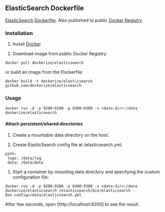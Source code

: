 ## ElasticSearch Dockerfile

[ElasticSearch](http://http://www.elasticsearch.org/) [Dockerfile](https://www.docker.io/learn/dockerfile/).  Also published to public [Docker Registry](https://index.docker.io/).

### Installation

1. Install [Docker](https://www.docker.io)

1. Download image from public Docker Registry:

  ```
  docker pull dockerize/elasticsearch
  ```

   or build an image from the Dockerfile:

   ```
   docker build -t dockerize/elasticsearch github.com/dockerize/elasticsearch
   ```

### Usage

```
docker run -d -p 9200:9200 -p 9300:9300 -v <data-dir>:/data dockerize/elasticsearch
```

#### Attach persistent/shared directories

1. Create a mountable data directory <data-dir> on the host.

1. Create ElasticSearch config file at <data-dir>/elasticsearch.yml.

```
path:
 logs: /data/log
 data: /data/data
```

1. Start a container by mounting data directory and specifying the custom configuration file:

```
docker run -d -p 9200:9200 -p 9300:9300 -v <data-dir>:/data dockerize/elasticsearch /elasticsearch/bin/elasticsearch -Des.config=/data/elasticsearch.yml
```

After few seconds, open [http://localhost:9200] to see the result.

